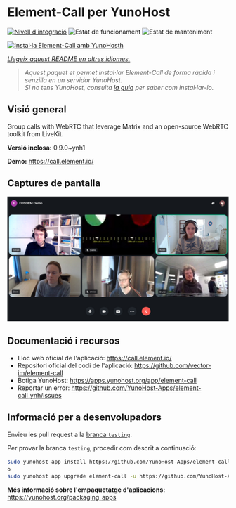 <!--
N.B.: Aquest README ha estat generat automàticament per <https://github.com/YunoHost/apps/tree/master/tools/readme_generator>
NO s'ha de modificar manualment.
-->

# Element-Call per YunoHost

[![Nivell d'integració](https://apps.yunohost.org/badge/integration/element-call)](https://ci-apps.yunohost.org/ci/apps/element-call/)
![Estat de funcionament](https://apps.yunohost.org/badge/state/element-call)
![Estat de manteniment](https://apps.yunohost.org/badge/maintained/element-call)

[![Instal·la Element-Call amb YunoHosth](https://install-app.yunohost.org/install-with-yunohost.svg)](https://install-app.yunohost.org/?app=element-call)

*[Llegeix aquest README en altres idiomes.](./ALL_README.md)*

> *Aquest paquet et permet instal·lar Element-Call de forma ràpida i senzilla en un servidor YunoHost.*  
> *Si no tens YunoHost, consulta [la guia](https://yunohost.org/install) per saber com instal·lar-lo.*

## Visió general

Group calls with WebRTC that leverage Matrix and an open-source WebRTC toolkit from LiveKit.


**Versió inclosa:** 0.9.0~ynh1

**Demo:** <https://call.element.io/>

## Captures de pantalla

![Captures de pantalla de Element-Call](./doc/screenshots/screenshot.jpg)

## Documentació i recursos

- Lloc web oficial de l'aplicació: <https://call.element.io/>
- Repositori oficial del codi de l'aplicació: <https://github.com/vector-im/element-call>
- Botiga YunoHost: <https://apps.yunohost.org/app/element-call>
- Reportar un error: <https://github.com/YunoHost-Apps/element-call_ynh/issues>

## Informació per a desenvolupadors

Envieu les pull request a la [branca `testing`](https://github.com/YunoHost-Apps/element-call_ynh/tree/testing).

Per provar la branca `testing`, procedir com descrit a continuació:

```bash
sudo yunohost app install https://github.com/YunoHost-Apps/element-call_ynh/tree/testing --debug
o
sudo yunohost app upgrade element-call -u https://github.com/YunoHost-Apps/element-call_ynh/tree/testing --debug
```

**Més informació sobre l'empaquetatge d'aplicacions:** <https://yunohost.org/packaging_apps>
